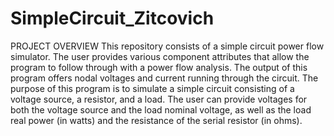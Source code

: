 # SimpleCircuit_Zitcovich

PROJECT OVERVIEW
This repository consists of a simple circuit power flow simulator. The user provides various component attributes that allow the program to follow through with a power flow analysis. The output of this program offers nodal voltages and current running through the circuit. The purpose of this program is to simulate a simple circuit consisting of a voltage source, a resistor, and a load. The user can provide voltages for both the voltage source and the load nominal voltage, as well as the load real power (in watts) and the resistance of the serial resistor (in ohms). 
